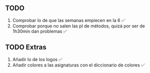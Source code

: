 ## TODO
1. Comprobar lo de que las semanas empiecen en la 6 ✅
2. Comprobar porque no salen las pl de métodos, quizá por ser de 1h30min dan problemas ✅



## TODO Extras
1. Añadir lo de los logos ✅
2. Añadir colores a las asignaturas con el diccionario de colores ✅
